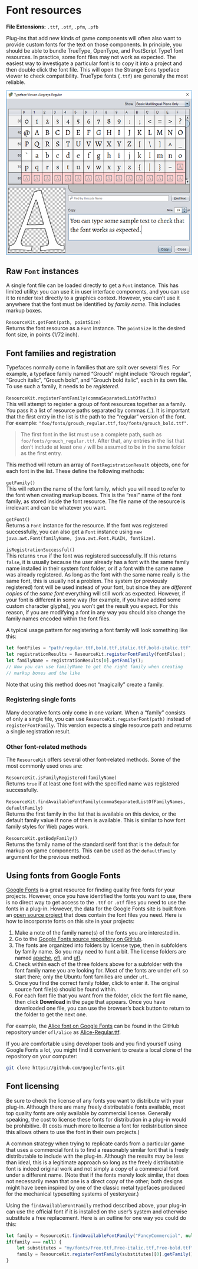 # Font resources

**File Extensions:** `.ttf`, `.otf`, `.pfm`, `.pfb`

Plug-ins that add new kinds of game components will often also want to provide custom fonts for the text on those components. In principle, you should be able to bundle TrueType, OpenType, and PostScript Type1 font resources. In practice, some font files may not work as expected. The easiest way to investigate a particular font is to copy it into a project and then double click the font file. This will open the Strange Eons typeface viewer to check compatibility. TrueType fonts (`.ttf`) are generally the most reliable.

![The typeface viewer dialog](images\font-viewer.png)

## Raw `Font` instances

A single font file can be loaded directly to get a `Font` instance. This has limited utility: you can use it in user interface components, and you can use it to render text directly to a graphics context. However, you can’t use it anywhere that the font must be identified by *family name*. This includes markup boxes.

`ResourceKit.getFont(path, pointSize)`  
Returns the font resource as a `Font` instance. The `pointSize` is the desired font size, in points (1/72 inch).

## Font families and registration

Typefaces normally come in families that are split over several files. For example, a typeface family named “Grouch” might include “Grouch regular”, “Grouch italic”, “Grouch bold”, and “Grouch bold italic”, each in its own file. To use such a family, it needs to be *registered*.

`ResourceKit.registerFontFamily(commaSeparatedListOfPaths)`  
This will attempt to register a group of font resources together as a family. You pass it a list of resource paths separated by commas (`,`). It is important that the first entry in the list is the path to the “regular” version of the font. For example: `"foo/fonts/grouch_regular.ttf,foo/fonts/grouch_bold.ttf"`.

> The first font in the list must use a complete path, such as `foo/fonts/grouch_regular.ttf`. After that, any entries in the list that don’t include at least one `/` will be assumed to be in the same folder as the first entry.

This method will return an array of `FontRegistrationResult` objects, one for each font in the list. These define the following methods:

`getFamily()`  
This will return the name of the font family, which you will need to refer to the font when creating markup boxes. This is the “real” name of the font family, as stored inside the font resource. The file name of the resource is irrelevant and can be whatever you want.

`getFont()`  
Returns a `Font` instance for the resource. If the font was registered successfully, you can also get a `Font` instance using `new java.awt.Font(familyName, java.awt.Font.PLAIN, fontSize)`.

`isRegistrationSuccessful()`  
This returns `true` if the font was registered successfully. If this returns `false`, it is usually because the user already has a font with the same family name installed in their system font folder, or if a font with the same name was already registered. As long as the font with the same name really is the same font, this is usually not a problem. The system (or previously registered) font will be used instead of your font, but since they are *different copies* of the *same font* everything will still work as expected. However, if your font is different in some way (for example, if you have added some custom character glyphs), you won’t get the result you expect. For this reason, if you are modifying a font in any way you should also change the family names encoded within the font files.

A typical usage pattern for registering a font family will look something like this:

```js
let fontFiles = "path/regular.ttf,bold.ttf,italic.ttf,bold-italic.ttf";
let registrationResults = ResourceKit.registerFontFamily(fontFiles);
let familyName = registrationResults[0].getFamily();
// Now you can use familyName to get the right family when creating
// markup boxes and the like
```

Note that using this method does not “magically” create a family. 

### Registering single fonts

Many decorative fonts only come in one variant. When a “family” consists of only a single file, you can use `ResourceKit.registerFont(path)` instead of `registerFontFamily`. This version expects a single resource path and returns a single registration result.

### Other font-related methods

The `ResourceKit` offers several other font-related methods. Some of the most commonly used ones are:

`ResourceKit.isFamilyRegistered(familyName)`  
Returns `true` if at least one font with the specified name was registered successfully.

`ResourceKit.findAvailableFontFamily(commaSeparatedListOfFamilyNames, defaultFamily)`  
Returns the first family in the list that is available on this device, or the default family value if none of them is available. This is similar to how font family styles for Web pages work.

`ResourceKit.getBodyFamily()`  
Returns the family name of the standard serif font that is the default for markup on game components. This can be used as the `defaultFamily` argument for the previous method.

## Using fonts from Google Fonts

[Google Fonts](https://fonts.google.com/) is a great resource for finding quality free fonts for your projects. However, once you have identified the fonts you want to use, there is no direct way to get access to the `.ttf` or `.otf` files you need to use the fonts in a plug-in. However, the data for the Google Fonts site is built from an [open source project](https://github.com/google/fonts) that does contain the font files you need. Here is how to incorporate fonts on this site in your projects:

1. Make a note of the family name(s) of the fonts you are interested in.
2. Go to the [Google Fonts source repository on GitHub](https://github.com/google/fonts).
3. The fonts are organized into folders by license type, then in subfolders by family name. So you may need to hunt a bit. The license folders are named [apache](https://github.com/google/fonts/tree/master/apache), [ofl](https://github.com/google/fonts/tree/master/ofl), and [ufl](https://github.com/google/fonts/tree/master/ufl).
4. Check within each of the three folders above for a subfolder with the font family name you are looking for. Most of the fonts are under `ofl` so start there; only the Ubuntu font families are under `ufl`.
5. Once you find the correct family folder, click to enter it. The original source font file(s) should be found within.
6. For each font file that you want from the folder, click the font file name, then click **Download** in the page that appears. Once you have downloaded one file, you can use the browser’s back button to return to the folder to get the next one.

For example, the [Alice font on Google Fonts](https://fonts.google.com/?query=alice) can be found in the GitHub repository under `ofl/alice` as [Alice-Regular.ttf](https://github.com/google/fonts/tree/master/ofl/alice).

If you are comfortable using developer tools and you find yourself using Google Fonts a lot, you might find it convenient to create a local clone of the repository on your computer:

```bash
git clone https://github.com/google/fonts.git
```

## Font licensing

Be sure to check the license of any fonts you want to distribute with your plug-in. Although there are many freely distributable fonts available, most top quality fonts are only available by commercial license. Generally speaking, the cost to license these fonts for distribution in a plug-in would be prohibitive. (It costs much more to license a font for redistribution since this allows others to use the font in their own projects.) 

A common strategy when trying to replicate cards from a particular game that uses a commercial font is to find a reasonably similar font that is freely distributable to include with the plug-in. Although the results may be less than ideal, this is a legitimate approach so long as the freely distributable font is indeed original work and not simply a copy of a commercial font under a different name. (Note that if the fonts merely look similar, that does not necessarily mean that one is a direct copy of the other; both designs might have been inspired by one of the classic metal typefaces produced for the mechanical typesetting systems of yesteryear.)

Using the `findAvailableFontFamily` method described above, your plug-in can use the official font if it is installed on the user’s system and otherwise substitute a free replacement. Here is an outline for one way you could do this:

```js
let family = ResourceKit.findAvailableFontFamily("FancyCommercial", null);
if(family === null) {
    let substitutes = "my/fonts/Free.ttf,Free-italic.ttf,Free-bold.ttf";
    family = ResourceKit.registerFontFamily(substitutes)[0].getFamily();
}
```

